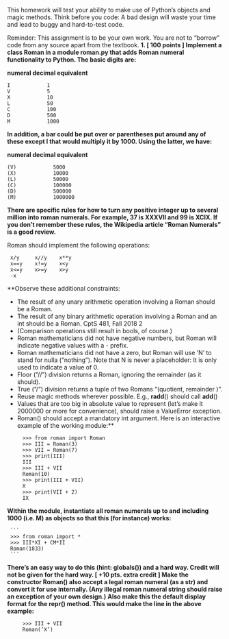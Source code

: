 This homework will test your ability to make use of Python’s objects and magic methods. Think before you code: A bad design will waste your time and lead to buggy and hard-to-test code.

Reminder: This assignment is to be your own work. You are not to “borrow” code from any source apart from the textbook.
**1. [ 100 points ] Implement a class Roman in a module roman.py that adds Roman numeral functionality to Python. The basic digits are:**

**numeral      decimal equivalent**

    I            1 
    V            5    
    X            10    
    L            50    
    C            100   
    D            500   
    M            1000


**In addition, a bar could be put over or parentheses put around any of these except I that would multiply it by 1000. Using the latter, we have:**

 **numeral      decimal equivalent**
 
    (V)            5000
    (X)            10000
    (L)            50000
    (C)            100000
    (D)            500000
    (M)            1000000
  
**There are specific rules for how to turn any positive integer up to several million into roman numerals. For example, 37 is XXXVII and 99 is XCIX. If you don’t remember these rules, the Wikipedia article “Roman Numerals” is a good review.**

Roman should implement the following operations:

   ``` x+y     x-y     x*y 
    x/y     x//y    x**y 
    x==y    x!=y    x<y 
    x<=y    x>=y    x>y 
    -x 
  ```
    
    
**Observe these additional constraints:
- The result of any unary arithmetic operation involving a Roman should be a Roman.
- The result of any binary arithmetic operation involving a Roman and an int should be a Roman.
CptS 481, Fall 2018 2 
- (Comparison operations still result in bools, of course.)
- Roman mathematicians did not have negative numbers, but Roman will indicate negative values with a - prefix.
- Roman mathematicians did not have a zero, but Roman will use ’N’ to stand for nulla (“nothing”). Note that N is never a placeholder: It is only used to indicate a value of 0.
- Floor (“//”) division returns a Roman, ignoring the remainder (as it should).
- True (“/”) division returns a tuple of two Romans “(quotient, remainder )”.
- Reuse magic methods wherever possible. E.g., __radd__() should call __add__()
- Values that are too big in absolute value to represent (let’s make it 2000000 or more for convenience), should raise a ValueError exception.
- Roman() should accept a mandatory int argument. Here is an interactive example of the working module:**
```
     >>> from roman import Roman
     >>> III = Roman(3)
     >>> VII = Roman(7)
     >>> print(III)
     III
     >>> III + VII
     Roman(10)
     >>> print(III + VII)
     X
     >>> print(VII + 2)
     IX
 ```
 
**Within the module, instantiate all roman numerals up to and including 1000 (i.e. M) as objects so that this (for instance) works:**

     ```
     >>> from roman import *
     >>> III*XI + CM*II
     Roman(1833)
     ```
     
**There’s an easy way to do this (hint: globals()) and a hard way. Credit will not be given for the hard way.
[ +10 pts. extra credit ] Make the constructor Roman() also accept a legal roman numeral (as a str) and convert it for use internally. (Any illegal roman numeral string should raise an exception of your own design.) Also make this the default display format for the __repr__() method. This would make the line in the above example:**
```
     >>> III + VII
     Roman(’X’)
```
